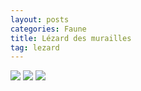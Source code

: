 ```yaml
---
layout: posts
categories: Faune
title: Lézard des murailles
tag: lezard
---
```

<img src="/faune_flore_meyrin/images/f3367625.jpg" />
<img src="/faune_flore_meyrin/images/f3373257.jpg" />
<img src="/faune_flore_meyrin/images/f3380105.jpg" />

